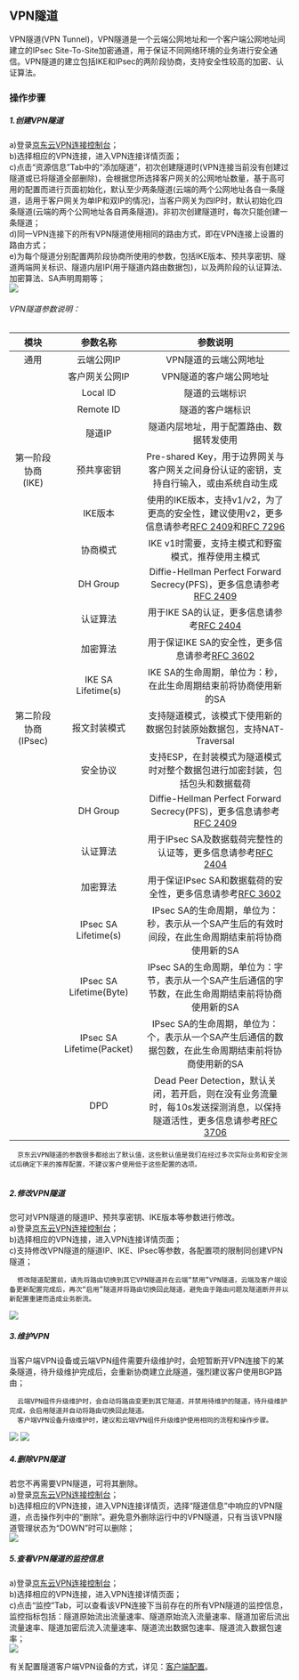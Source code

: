 ## VPN隧道
VPN隧道(VPN Tunnel)，VPN隧道是一个云端公网地址和一个客户端公网地址间建立的IPsec Site-To-Site加密通道，用于保证不同网络环境的业务进行安全通信。VPN隧道的建立包括IKE和IPsec的两阶段协商，支持安全性较高的加密、认证算法。    </br>

### 操作步骤
##### 1.创建VPN隧道
a)登录[京东云VPN连接控制台](https://cns-console.jdcloud.com/host/vpnConnection/list)；  </br>
b)选择相应的VPN连接，进入VPN连接详情页面；</br>
c)点击“资源信息”Tab中的“添加隧道”，初次创建隧道时(VPN连接当前没有创建过隧道或已将隧道全部删除)，会根据您所选择客户网关的公网地址数量，基于高可用的配置而进行页面初始化，默认至少两条隧道(云端的两个公网地址各自一条隧道，适用于客户网关为单IP和双IP的情况)，当客户网关为四IP时，默认初始化四条隧道(云端的两个公网地址各自两条隧道)。非初次创建隧道时，每次只能创建一条隧道； </br>
d)同一VPN连接下的所有VPN隧道使用相同的路由方式，即在VPN连接上设置的路由方式；</br>
e)为每个隧道分别配置两阶段协商所使用的参数，包括IKE版本、预共享密钥、隧道两端网关标识、隧道内层IP(用于隧道内路由数据包)，以及两阶段的认证算法、加密算法、SA声明周期等；</br>
![](../../../../../image/Networking/VPN/Operation-Guide/create-vpntunnel.png)

###### VPN隧道参数说明：
|        模块         |         参数名称          |                                                                               参数说明                                                                               |
|:-------------------:|:-------------------------:|:--------------------------------------------------------------------------------------------------------------------------------------------------------------------:|
|        通用         |        云端公网IP         |                                                                        VPN隧道的云端公网地址                                                                         |
|                     |      客户网关公网IP       |                                                                       VPN隧道的客户端公网地址                                                                        |
|                     |         Local ID          |                                                                            隧道的云端标识                                                                            |
|                     |         Remote ID         |                                                                           隧道的客户端标识                                                                           |
|                     |          隧道IP           |                                                               隧道内层地址，用于配置路由、数据转发使用                                                               |
|  第一阶段协商(IKE)  |        预共享密钥         |                                       Pre-shared Key，用于边界网关与客户网关之间身份认证的密钥，支持自行输入，或由系统自动生成                                       |
|                     |          IKE版本          | 使用的IKE版本，支持v1/v2，为了更高的安全性，建议使用v2，更多信息请参考[RFC 2409](http://tools.ietf.org/html/rfc2409)和[RFC 7296](http://tools.ietf.org/html/rfc7296) |
|                     |         协商模式          |                                                          IKE v1时需要，支持主模式和野蛮模式，推荐使用主模式                                                          |
|                     |         DH Group          |                              Diffie-Hellman Perfect Forward Secrecy(PFS)，更多信息请参考[RFC 2409](http://tools.ietf.org/html/rfc2409)                               |
|                     |         认证算法          |                                            用于IKE SA的认证，更多信息请参考[RFC 2404](http://tools.ietf.org/html/rfc2404)                                            |
|                     |         加密算法          |                                         用于保证IKE SA的安全性，更多信息请参考[RFC 3602](http://tools.ietf.org/html/rfc3602)                                         |
|                     |    IKE SA Lifetime(s)     |                                                   IKE SA的生命周期，单位为：秒，在此生命周期结束前将协商使用新的SA                                                   |
| 第二阶段协商(IPsec) |       报文封装模式        |                                                支持隧道模式，该模式下使用新的数据包封装原始数据包，支持NAT-Traversal                                                 |
|                     |         安全协议          |                                             支持ESP，在封装模式为隧道模式时对整个数据包进行加密封装，包括包头和数据载荷                                              |
|                     |         DH Group          |                              Diffie-Hellman Perfect Forward Secrecy(PFS)，更多信息请参考[RFC 2409](http://tools.ietf.org/html/rfc2409)                               |
|                     |         认证算法          |                                  用于IPsec SA及数据载荷完整性的认证等，更多信息请参考[RFC 2404](http://tools.ietf.org/html/rfc2404)                                  |
|                     |         加密算法          |                                   用于保证IPsec SA和数据载荷的安全性，更多信息请参考[RFC 3602](http://tools.ietf.org/html/rfc3602)                                   |
|                     |   IPsec SA Lifetime(s)    |                                  IPsec SA的生命周期，单位为：秒，表示从一个SA产生后的有效时间段，在此生命周期结束前将协商使用新的SA                                  |
|                     |  IPsec SA Lifetime(Byte)  |                                 IPsec SA的生命周期，单位为：字节，表示从一个SA产生后通信的字节数，在此生命周期结束前将协商使用新的SA                                 |
|                     | IPsec SA Lifetime(Packet) |                                 IPsec SA的生命周期，单位为：个，表示从一个SA产生后通信的数据包数，在此生命周期结束前将协商使用新的SA                                 |
|                     |            DPD            |      Dead Peer Detection，默认关闭，若开启，则在没有业务流量时，每10s发送探测消息，以保持隧道活性，更多信息请参考[RFC 3706](http://tools.ietf.org/html/rfc3706)      |

```
  京东云VPN隧道的参数很多都给出了默认值，这些默认值是我们在经过多次实际业务和安全测试后确定下来的推荐配置，不建议客户使用低于这些配置的选项。
```
![]()

##### 2.修改VPN隧道
您可对VPN隧道的隧道IP、预共享密钥、IKE版本等参数进行修改。</br>
a)登录[京东云VPN连接控制台](https://cns-console.jdcloud.com/host/vpnConnection/list)；  </br>
b)选择相应的VPN连接，进入VPN连接详情页面；</br>
c)支持修改VPN隧道的隧道IP、IKE、IPsec等参数，各配置项的限制同创建VPN隧道；</br>
```
  修改隧道配置前，请先将路由切换到其它VPN隧道并在云端“禁用”VPN隧道，云端及客户端设备更新配置完成后，再次“启用”隧道并将路由切换回此隧道，避免由于路由问题及隧道断开并以新配置重建而造成业务断流。
```
![](../../../../../image/Networking/VPN/Operation-Guide/update-vpntunnel.png)

##### 3.维护VPN
当客户端VPN设备或云端VPN组件需要升级维护时，会短暂断开VPN连接下的某条隧道，待升级维护完成后，会重新协商建立此隧道，强烈建议客户使用BGP路由；

```
  云端VPN组件升级维护时，会自动将路由变更到其它隧道，并禁用待维护的隧道，待升级维护完成，会启用隧道并自动将路由切换回此隧道。
  客户端VPN设备升级维护时，建议和云端VPN组件升级维护使用相同的流程和操作步骤。
```
![](../../../../../image/Networking/VPN/Operation-Guide/disable-vpntunnel.png)
![](../../../../../image/Networking/VPN/Operation-Guide/enable-vpntunnel.png)


##### 4.删除VPN隧道
若您不再需要VPN隧道，可将其删除。</br>
a)登录[京东云VPN连接控制台](https://cns-console.jdcloud.com/host/vpnConnection/list)；  </br>
b)选择相应的VPN连接，进入VPN连接详情页，选择“隧道信息”中响应的VPN隧道，点击操作列中的“删除”。避免意外删除运行中的VPN隧道，只有当该VPN隧道管理状态为“DOWN”时可以删除；</br>
![](../../../../../image/Networking/VPN/Operation-Guide/delete-vpntunnel.png)

##### 5.查看VPN隧道的监控信息
a)登录[京东云VPN连接控制台](https://cns-console.jdcloud.com/host/vpnConnection/list)；  </br>
b)选择相应的VPN连接，进入VPN连接详情页面；</br>
c)点击“监控”Tab，可以查看该VPN连接下当前存在的所有VPN隧道的监控信息，监控指标包括：隧道原始流出流量速率、隧道原始流入流量速率、隧道加密后流出流量速率、隧道加密后流入流量速率、隧道流出数据包速率、隧道流入数据包速率；</br>
![](../../../../../image/Networking/VPN/Operation-Guide/watching-vpntunnel.png)

有关配置隧道客户端VPN设备的方式，详见：[客户端配置](../Client-Site-Configuration)。
